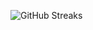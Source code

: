 ![GitHub Streaks](https://github-streaks-mqc9.onrender.com/streak/happilli/image?theme=midnight&cache_bust=1743711459&lang=ja)
